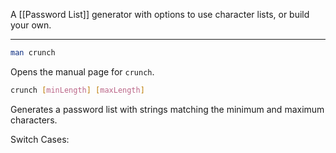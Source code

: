 A [[Password List]] generator with options to use character lists, or build your own.

****

```bash
man crunch
```
Opens the manual page for `crunch`.

```bash
crunch [minLength] [maxLength]
```
Generates a password list with strings matching the minimum and maximum characters.

Switch Cases: